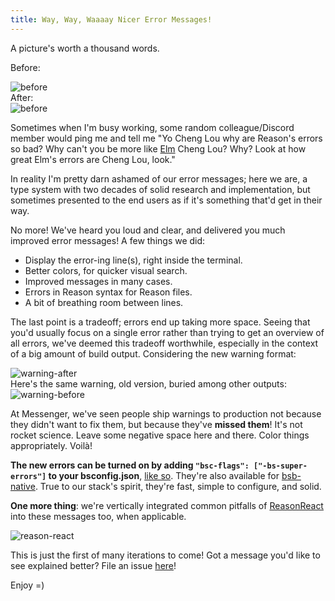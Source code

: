 ```yaml
---
title: Way, Way, Waaaay Nicer Error Messages!
---
```


A picture's worth a thousand words.

Before:
<div style="width:744px">
  <img alt="before" src="https://user-images.githubusercontent.com/1909539/29709302-ab0c6aee-8940-11e7-953f-60a867d242cb.png" />
</div>
After:
<div style="width:742px">
  <img alt="before" src="https://user-images.githubusercontent.com/1909539/29709301-ab04eac6-8940-11e7-8d2b-c65f808b6be8.png" />
</div>

Sometimes when I'm busy working, some random colleague/Discord member would ping me and tell me "Yo Cheng Lou why are Reason's errors so bad? Why can't you be more like [Elm](http://elm-lang.org) Cheng Lou? Why? Look at how great Elm's errors are Cheng Lou, look."

In reality I'm pretty darn ashamed of our error messages; here we are, a type system with two decades of solid research and implementation, but sometimes presented to the end users as if it's something that'd get in their way.

No more! We've heard you loud and clear, and delivered you much improved error messages! A few things we did:

- Display the error-ing line(s), right inside the terminal.
- Better colors, for quicker visual search.
- Improved messages in many cases.
- Errors in Reason syntax for Reason files.
- A bit of breathing room between lines.

The last point is a tradeoff; errors end up taking more space. Seeing that you'd usually focus on a single error rather than trying to get an overview of all errors, we've deemed this tradeoff worthwhile, especially in the context of a big amount of build output. Considering the new warning format:
<div style="width:745px">
  <img alt="warning-after" src="https://user-images.githubusercontent.com/1909539/29711739-431be094-894b-11e7-87a6-bc1d6aeea043.png" />
</div>
Here's the same warning, old version, buried among other outputs:
<div style="width:745px">
  <img alt="warning-before" src="https://user-images.githubusercontent.com/1909539/29711789-810739f8-894b-11e7-8451-a919b3f119c6.png" />
</div>

At Messenger, we've seen people ship warnings to production not because they didn't want to fix them, but because they've **missed them**! It's not rocket science. Leave some negative space here and there. Color things appropriately. Voilà!

**The new errors can be turned on by adding `"bsc-flags": ["-bs-super-errors"]` to your bsconfig.json**, [like so](https://github.com/reasonml-community/reason-react-example/blob/6dc15bf5fbeeb184c99acb063f7644a0d14b12f4/bsconfig.json#L3). They're also available for [bsb-native](https://github.com/bsansouci/bsb-native). True to our stack's spirit, they're fast, simple to configure, and solid.

**One more thing**: we're vertically integrated common pitfalls of [ReasonReact](//reasonml.github.io/reason-react/) into these messages too, when applicable.

<div style="width:747px">
  <img alt="reason-react" src="https://user-images.githubusercontent.com/1909539/29712284-f1013bb2-894d-11e7-9596-1cca54d5c331.png" />
</div>

This is just the first of many iterations to come! Got a message you'd like to see explained better? File an issue [here](https://github.com/reasonml-community/error-message-improvement/issues)!

Enjoy =)
